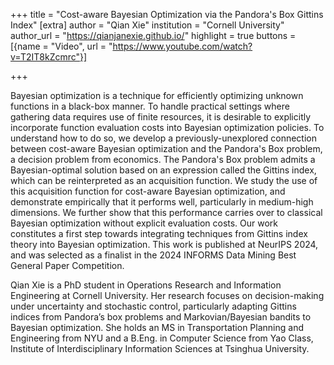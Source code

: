 +++
title = "Cost-aware Bayesian Optimization via the Pandora's Box Gittins Index"
[extra]
author = "Qian Xie"
institution = "Cornell University"
author_url = "https://qianjanexie.github.io/"
highlight = true
buttons = [{name = "Video", url = "https://www.youtube.com/watch?v=T2IT8kZcmrc"}]

+++

Bayesian optimization is a technique for efficiently optimizing unknown functions in a black-box manner. To handle practical settings where gathering data requires use of finite resources, it is desirable to explicitly incorporate function evaluation costs into Bayesian optimization policies. To understand how to do so, we develop a previously-unexplored connection between cost-aware Bayesian optimization and the Pandora's Box problem, a decision problem from economics. The Pandora's Box problem admits a Bayesian-optimal solution based on an expression called the Gittins index, which can be reinterpreted as an acquisition function. We study the use of this acquisition function for cost-aware Bayesian optimization, and demonstrate empirically that it performs well, particularly in medium-high dimensions. We further show that this performance carries over to classical Bayesian optimization without explicit evaluation costs. Our work constitutes a first step towards integrating techniques from Gittins index theory into Bayesian optimization. This work is published at NeurIPS 2024, and was selected as a finalist in the 2024 INFORMS Data Mining Best General Paper Competition.

Qian Xie is a PhD student in Operations Research and Information Engineering at Cornell University. Her research focuses on decision-making under uncertainty and stochastic control, particularly adapting Gittins indices from Pandora’s box problems and Markovian/Bayesian bandits to Bayesian optimization. She holds an MS in Transportation Planning and Engineering from NYU and a B.Eng. in Computer Science from Yao Class, Institute of Interdisciplinary Information Sciences at Tsinghua University.